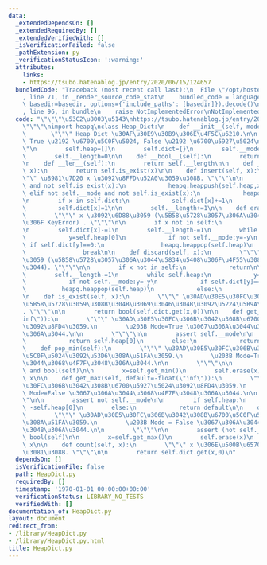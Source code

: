 ```yaml
---
data:
  _extendedDependsOn: []
  _extendedRequiredBy: []
  _extendedVerifiedWith: []
  _isVerificationFailed: false
  _pathExtension: py
  _verificationStatusIcon: ':warning:'
  attributes:
    links:
    - https://tsubo.hatenablog.jp/entry/2020/06/15/124657
  bundledCode: "Traceback (most recent call last):\n  File \"/opt/hostedtoolcache/Python/3.10.8/x64/lib/python3.10/site-packages/onlinejudge_verify/documentation/build.py\"\
    , line 71, in _render_source_code_stat\n    bundled_code = language.bundle(stat.path,\
    \ basedir=basedir, options={'include_paths': [basedir]}).decode()\n  File \"/opt/hostedtoolcache/Python/3.10.8/x64/lib/python3.10/site-packages/onlinejudge_verify/languages/python.py\"\
    , line 96, in bundle\n    raise NotImplementedError\nNotImplementedError\n"
  code: "\"\"\"\u53C2\u8003\u5143\nhttps://tsubo.hatenablog.jp/entry/2020/06/15/124657\n\
    \"\"\"\nimport heapq\nclass Heap_Dict:\n    def __init__(self, mode=True):\n \
    \       \"\"\" Heap Dict \u30AF\u30E9\u30B9\u306E\u4F5C\u6210.\n\n        Mode:\
    \ True \u2192 \u6700\u5C0F\u5024, False \u2192 \u6700\u5927\u5024\n        \"\"\
    \"\n        self.heap=[]\n        self.dict={}\n        self.__mode=bool(mode)\n\
    \        self.__length=0\n\n    def __bool__(self):\n        return bool(self.heap)\n\
    \n    def __len__(self):\n        return self.__length\n\n    def __contains__(self,\
    \ x):\n        return self.is_exist(x)\n\n    def insert(self, x):\n        \"\
    \"\" \u8981\u7D20 x \u3092\u8FFD\u52A0\u3059\u308B. \"\"\"\n\n        if self.__mode\
    \ and not self.is_exist(x):\n            heapq.heappush(self.heap,x)\n       \
    \ elif not self.__mode and not self.is_exist(x):\n            heapq.heappush(self.heap,-x)\n\
    \n        if x in self.dict:\n            self.dict[x]+=1\n        else:\n   \
    \         self.dict[x]=1\n\n        self.__length+=1\n\n    def erase(self, x):\n\
    \        \"\"\" x \u3092\u6D88\u3059 (\u5B58\u5728\u3057\u306A\u3044\u5834\u5408\
    \u306F KeyError) . \"\"\"\n\n        if x not in self:\n            raise KeyError(x)\n\
    \n        self.dict[x]-=1\n        self.__length-=1\n        while self.heap:\n\
    \            y=self.heap[0]\n            if not self.__mode:y=-y\n           \
    \ if self.dict[y]==0:\n                heapq.heappop(self.heap)\n            else:\n\
    \                break\n\n    def discard(self, x):\n        \"\"\" x \u3092\u6D88\
    \u3059 (\u5B58\u5728\u3057\u306A\u3044\u5834\u5408\u306F\u4F55\u3082\u3057\u306A\
    \u3044). \"\"\"\n\n        if x not in self:\n            return\n\n        self.dict[x]-=1\n\
    \        self.__length-=1\n        while self.heap:\n            y=self.heap[0]\n\
    \            if not self.__mode:y=-y\n            if self.dict[y]==0:\n      \
    \          heapq.heappop(self.heap)\n            else:\n                break\n\
    \n    def is_exist(self, x):\n        \"\"\" \u30AD\u30E5\u30FC\u306B x \u304C\
    \u5B58\u5728\u3059\u308B\u304B\u3069\u3046\u304B\u3092\u5224\u5B9A\u3059\u308B\
    . \"\"\"\n\n        return bool(self.dict.get(x,0))\n\n    def get_min(self, default=float(\"\
    inf\")):\n        \"\"\" \u30AD\u30E5\u30FC\u306B\u3042\u308B\u6700\u5C0F\u5024\
    \u3092\u8FD4\u3059.\n        \u203B Mode=True \u3067\u306A\u3044\u3068\u4F7F\u3048\
    \u306A\u3044.\n\n        \"\"\"\n\n        assert self.__mode\n\n        if self.heap:\n\
    \            return self.heap[0]\n        else:\n            return default\n\n\
    \    def pop_min(self):\n        \"\"\" \u30AD\u30E5\u30FC\u306B\u3042\u308B\u6700\
    \u5C0F\u5024\u3092\u53D6\u308A\u51FA\u3059.\n        \u203B Mode=True \u3067\u306A\
    \u3044\u3068\u4F7F\u3048\u306A\u3044.\n\n        \"\"\"\n\n        assert self.__mode\
    \ and bool(self)\n\n        x=self.get_min()\n        self.erase(x)\n        return\
    \ x\n\n    def get_max(self, default=-float(\"inf\")):\n        \"\"\" \u30AD\u30E5\
    \u30FC\u306B\u3042\u308B\u6700\u5927\u5024\u3092\u8FD4\u3059.\n        \u203B\
    \ Mode=False \u3067\u306A\u3044\u3068\u4F7F\u3048\u306A\u3044.\n\n        \"\"\
    \"\n\n        assert not self.__mode\n\n        if self.heap:\n            return\
    \ -self.heap[0]\n        else:\n            return default\n\n    def pop_max(self):\n\
    \        \"\"\" \u30AD\u30E5\u30FC\u306B\u3042\u308B\u6700\u5C0F\u5024\u3092\u53D6\
    \u308A\u51FA\u3059.\n        \u203B Mode = False \u3067\u306A\u3044\u3068\u4F7F\
    \u3048\u306A\u3044.\n\n        \"\"\"\n\n        assert (not self.__mode) and\
    \ bool(self)\n\n        x=self.get_max()\n        self.erase(x)\n        return\
    \ x\n\n    def count(self, x):\n        \"\"\" x \u306E\u500B\u6570\u3092\u6C42\
    \u3081\u308B. \"\"\"\n\n        return self.dict.get(x,0)\n"
  dependsOn: []
  isVerificationFile: false
  path: HeapDict.py
  requiredBy: []
  timestamp: '1970-01-01 00:00:00+00:00'
  verificationStatus: LIBRARY_NO_TESTS
  verifiedWith: []
documentation_of: HeapDict.py
layout: document
redirect_from:
- /library/HeapDict.py
- /library/HeapDict.py.html
title: HeapDict.py
---
```

